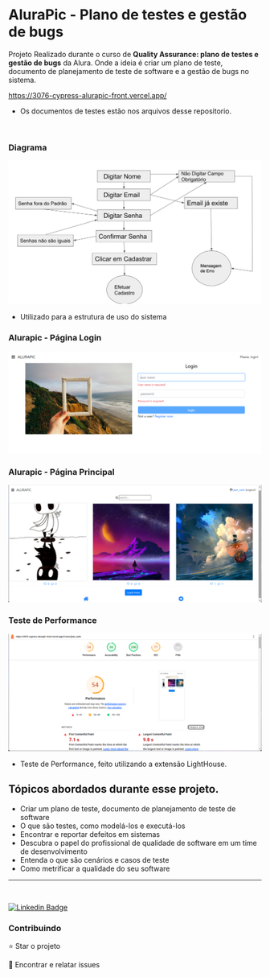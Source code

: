 # AluraPic - Plano de testes e gestão de bugs

Projeto Realizado durante o curso de <b>Quality Assurance: plano de testes e gestão de bugs</b> da Alura. Onde a ideia é criar um plano de teste, documento de planejamento de teste de software e a gestão de bugs no sistema.

https://3076-cypress-alurapic-front.vercel.app/

* Os documentos de testes estão nos arquivos desse repositorio.

</br>

### Diagrama 
<img src="Imagens/diagrama.png">

* Utilizado para a estrutura de uso do sistema
  </br>
  
### Alurapic - Página Login 
<img src="Imagens/alurapic_Login.png">
</br>

### Alurapic - Página Principal 
<img src="Imagens/alurapic_Main.png">
</br>

### Teste de Performance 
<img src="Imagens/Teste_de_performance.png">

* Teste de Performance, feito utilizando a extensão LightHouse.

 ## Tópicos abordados durante esse projeto.

* Criar um plano de teste, documento de planejamento de teste de software
* O que são testes, como modelá-los e executá-los
* Encontrar e reportar defeitos em sistemas
* Descubra o papel do profissional de qualidade de software em um time de desenvolvimento
* Entenda o que são cenários e casos de teste
* Como metrificar a qualidade do seu software
  

<hr>
</br>

[![Linkedin Badge](https://img.shields.io/badge/-JeanCarlo-blue?style=flat-square&logo=Linkedin&logoColor=white&link=https://www.linkedin.com/in/jeancarlotorre619b/)](https://www.linkedin.com/in/jeancarlotorre619b/)

<h3>Contribuindo</h3>

⭐️ Star o projeto

🐛 Encontrar e relatar issues
